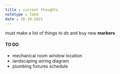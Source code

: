 ```yaml
---
title : current thoughts
notetype : feed
date : 26-10-2021
---
```


must make a list of things *to do*
and buy new **markers**


#### TO DO
+ mechanical room window location
+ landscaping wiring diagram
+ plumbing fixtures schedule



